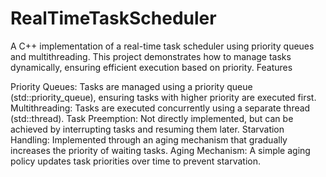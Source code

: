 # RealTimeTaskScheduler
A C++ implementation of a real-time task scheduler using priority queues and multithreading. This project demonstrates how to manage tasks dynamically, ensuring efficient execution based on priority. Features

Priority Queues: Tasks are managed using a priority queue (std::priority_queue), ensuring tasks with higher priority are executed first.
Multithreading: Tasks are executed concurrently using a separate thread (std::thread).
Task Preemption: Not directly implemented, but can be achieved by interrupting tasks and resuming them later.
Starvation Handling: Implemented through an aging mechanism that gradually increases the priority of waiting tasks.
Aging Mechanism: A simple aging policy updates task priorities over time to prevent starvation.